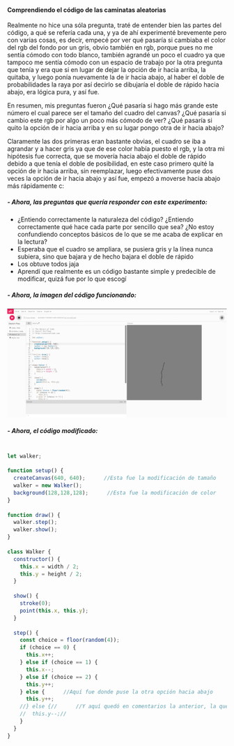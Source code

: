 #### Comprendiendo el código de las caminatas aleatorias

Realmente no hice una sóla pregunta, traté de entender bien las partes del código, a qué se refería cada una, y ya de ahí experimenté brevemente pero con varias cosas, es decir, empecé por ver qué pasaría si cambiaba 
el color del rgb del fondo por un gris, obvio también en rgb, porque pues no me sentía cómodo con todo blanco, también agrandé un poco el cuadro ya que tampoco me sentía cómodo con un espacio de trabajo por la otra 
pregunta que tenía y era que si en lugar de dejar la opción de ir hacia arriba, la quitaba, y luego ponía nuevamente la de ir hacia abajo, al haber el doble de probabilidades la raya por así decirlo se dibujaría
el doble de rápido hacia abajo, era lógica pura, y así fue.

En resumen, mis preguntas fueron ¿Qué pasaría si hago más grande este número el cual parece ser el tamaño del cuadro del canvas? ¿Qué pasaría si cambio este rgb por algo un poco más cómodo de ver? 
¿Qué pasaría si quito la opción de ir hacia arriba y en su lugar pongo otra de ir hacia abajo?

Claramente las dos primeras eran bastante obvias, el cuadro se iba a agrandar y a hacer gris ya que de ese color había puesto el rgb, y la otra mi hipótesis fue correcta, que se movería hacia abajo el doble de rápido
debido a que tenía el doble de posibilidad, en este caso primero quité la opción de ir hacia arriba, sin reemplazar, luego efectivamente puse dos veces la opción de ir hacia abajo y así fue, empezó a moverse hacia abajo
más rápidamente c:

##### - Ahora, las preguntas que quería responder con este experimento:

- ¿Entiendo correctamente la naturaleza del código? ¿Entiendo correctamente qué hace cada parte por sencillo que sea? ¿No estoy confundiendo conceptos básicos de lo que se me acaba de explicar en la lectura?
- Esperaba que el cuadro se ampliara, se pusiera gris y la línea nunca subiera, sino que bajara y de hecho bajara el doble de rápido
- Los obtuve todos jaja
- Aprendí que realmente es un código bastante simple y predecible de modificar, quizá fue por lo que escogí

##### - Ahora, la imagen del código funcionando:

![Caminatas Aleatorias](../../../../assets/CaminatasAleatorias_001.png)

##### - Ahora, el código modificado:
``` js

let walker;

function setup() {
  createCanvas(640, 640);      //Esta fue la modificación de tamaño
  walker = new Walker();
  background(128,128,128);      //Esta fue la modificación de color
}

function draw() {
  walker.step();
  walker.show();
}

class Walker {
  constructor() {
    this.x = width / 2;
    this.y = height / 2;
  }

  show() {
    stroke(0);
    point(this.x, this.y);
  }

  step() {
    const choice = floor(random(4));
    if (choice == 0) {
      this.x++;
    } else if (choice == 1) {
      this.x--;
    } else if (choice == 2) {
      this.y++;
    } else {      //Aquí fue donde puse la otra opción hacia abajo
      this.y++;
    //} else {//      //Y aquí quedó en comentarios la anterior, la que iba hacia arriba
    //  this.y--;//
    }
  }
}
```

